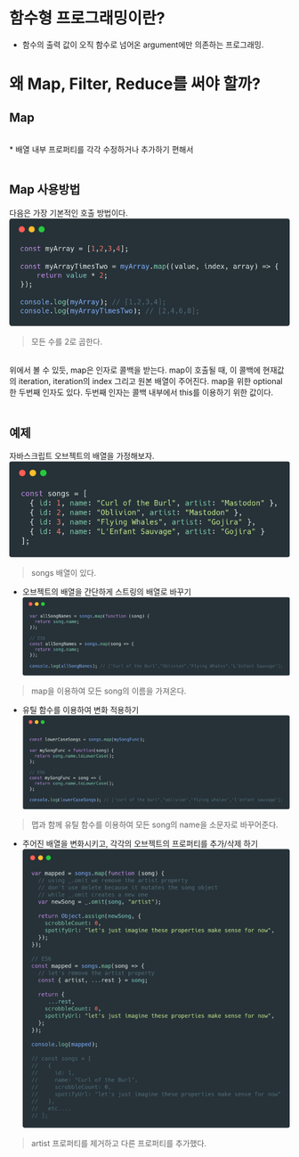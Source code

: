 # 함수형 프로그래밍이란?

* 함수의 출력 값이 오직 함수로 넘어온 argument에만 의존하는 프로그래밍.

# 왜 Map, Filter, Reduce를 써야 할까?
## Map
<br>
* 배열 내부 프로퍼티를 각각 수정하거나 추가하기 편해서
<br/><br/>

## Map 사용방법
다음은 가장 기본적인 호출 방법이다.
![map호출방법](map1.png)
> 모든 수를 2로 곱한다.

<br/>
위에서 볼 수 있듯, map은 인자로 콜백을 받는다. map이 호출될 때, 이 콜백에 현재값의 iteration, iteration의 index 그리고 원본 배열이 주어진다. map을 위한 optional한 두번째 인자도 있다. 두번째 인자는 콜백 내부에서 this를 이용하기 위한 값이다.
<br/><br/>

## 예제
자바스크립트 오브젝트의 배열을 가정해보자.
![map예제1](map2.png)
> songs 배열이 있다.



* 오브젝트의 배열을 간단하게 스트링의 배열로 바꾸기
![map예제2](map3.png)
> map을 이용하여 모든 song의 이름을 가져온다.

* 유틸 함수를 이용하여 변화 적용하기
![map예제3](map4.png)
> 맵과 함께 유틸 함수를 이용하여 모든 song의 name을 소문자로 바꾸어준다.

* 주어진 배열을 변화시키고, 각각의 오브젝트의 프로퍼티를 추가/삭제 하기
![map예제4](map5.png)
> artist 프로퍼티를 제거하고 다른 프로퍼티를 추가했다.


